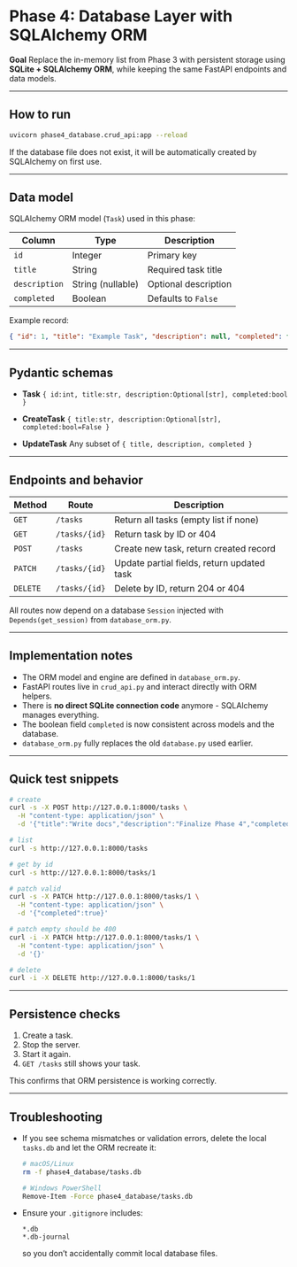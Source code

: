 # Phase 4: Database Layer with SQLAlchemy ORM

**Goal**
Replace the in-memory list from Phase 3 with persistent storage using **SQLite + SQLAlchemy ORM**, while keeping the same FastAPI endpoints and data models.

---

## How to run

```bash
uvicorn phase4_database.crud_api:app --reload
````

If the database file does not exist, it will be automatically created by SQLAlchemy on first use.

---

## Data model

SQLAlchemy ORM model (`Task`) used in this phase:

| Column        | Type              | Description          |
| ------------- | ----------------- | -------------------- |
| `id`          | Integer           | Primary key          |
| `title`       | String            | Required task title  |
| `description` | String (nullable) | Optional description |
| `completed`   | Boolean           | Defaults to `False`  |

Example record:

```json
{ "id": 1, "title": "Example Task", "description": null, "completed": false }
```

---

## Pydantic schemas

* **Task**
  `{ id:int, title:str, description:Optional[str], completed:bool }`

* **CreateTask**
  `{ title:str, description:Optional[str], completed:bool=False }`

* **UpdateTask**
  Any subset of `{ title, description, completed }`

---

## Endpoints and behavior

| Method   | Route         | Description                                |
| -------- | ------------- | ------------------------------------------ |
| `GET`    | `/tasks`      | Return all tasks (empty list if none)      |
| `GET`    | `/tasks/{id}` | Return task by ID or 404                   |
| `POST`   | `/tasks`      | Create new task, return created record     |
| `PATCH`  | `/tasks/{id}` | Update partial fields, return updated task |
| `DELETE` | `/tasks/{id}` | Delete by ID, return 204 or 404            |

All routes now depend on a database `Session` injected with `Depends(get_session)` from `database_orm.py`.

---

## Implementation notes

* The ORM model and engine are defined in `database_orm.py`.
* FastAPI routes live in `crud_api.py` and interact directly with ORM helpers.
* There is **no direct SQLite connection code** anymore - SQLAlchemy manages everything.
* The boolean field `completed` is now consistent across models and the database.
* `database_orm.py` fully replaces the old `database.py` used earlier.

---

## Quick test snippets

```bash
# create
curl -s -X POST http://127.0.0.1:8000/tasks \
  -H "content-type: application/json" \
  -d '{"title":"Write docs","description":"Finalize Phase 4","completed":false}'

# list
curl -s http://127.0.0.1:8000/tasks

# get by id
curl -s http://127.0.0.1:8000/tasks/1

# patch valid
curl -s -X PATCH http://127.0.0.1:8000/tasks/1 \
  -H "content-type: application/json" \
  -d '{"completed":true}'

# patch empty should be 400
curl -i -X PATCH http://127.0.0.1:8000/tasks/1 \
  -H "content-type: application/json" \
  -d '{}'

# delete
curl -i -X DELETE http://127.0.0.1:8000/tasks/1
```

---

## Persistence checks

1. Create a task.
2. Stop the server.
3. Start it again.
4. `GET /tasks` still shows your task.

This confirms that ORM persistence is working correctly.

---

## Troubleshooting

* If you see schema mismatches or validation errors, delete the local `tasks.db` and let the ORM recreate it:

  ```bash
  # macOS/Linux
  rm -f phase4_database/tasks.db

  # Windows PowerShell
  Remove-Item -Force phase4_database/tasks.db
  ```
* Ensure your `.gitignore` includes:

  ```
  *.db
  *.db-journal
  ```

  so you don’t accidentally commit local database files.
